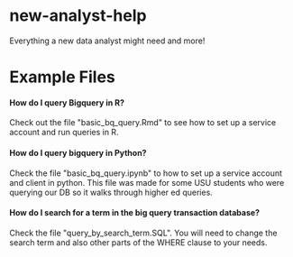 # new-analyst-help
Everything a new data analyst might need and more!

# Example Files

#### How do I query Bigquery in R?
Check out the file "basic_bq_query.Rmd" to see how to set up a service account and run queries in R.

#### How do I query bigquery in Python?
Check the file "basic_bq_query.ipynb" to how to set up a service account and client in python. This file was made for some USU students who were querying our DB so it walks through higher ed queries.

#### How do I search for a term in the big query transaction database?
Check the file "query_by_search_term.SQL". You will need to change the search term and also other parts of the WHERE clause to your needs. 

